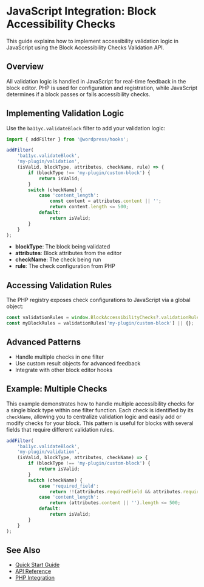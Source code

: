 # JavaScript Integration: Block Accessibility Checks

This guide explains how to implement accessibility validation logic in JavaScript using the Block Accessibility Checks Validation API.

## Overview

All validation logic is handled in JavaScript for real-time feedback in the block editor. PHP is used for configuration and registration, while JavaScript determines if a block passes or fails accessibility checks.

## Implementing Validation Logic

Use the `ba11yc.validateBlock` filter to add your validation logic:

```javascript
import { addFilter } from '@wordpress/hooks';

addFilter(
    'ba11yc.validateBlock',
    'my-plugin/validation',
    (isValid, blockType, attributes, checkName, rule) => {
        if (blockType !== 'my-plugin/custom-block') {
            return isValid;
        }
        switch (checkName) {
            case 'content_length':
                const content = attributes.content || '';
                return content.length <= 500;
            default:
                return isValid;
        }
    }
);
```

- **blockType**: The block being validated
- **attributes**: Block attributes from the editor
- **checkName**: The check being run
- **rule**: The check configuration from PHP

## Accessing Validation Rules

The PHP registry exposes check configurations to JavaScript via a global object:

```javascript
const validationRules = window.BlockAccessibilityChecks?.validationRules || {};
const myBlockRules = validationRules['my-plugin/custom-block'] || {};
```

## Advanced Patterns

- Handle multiple checks in one filter
- Use custom result objects for advanced feedback
- Integrate with other block editor hooks


## Example: Multiple Checks

This example demonstrates how to handle multiple accessibility checks for a single block type within one filter function. Each check is identified by its `checkName`, allowing you to centralize validation logic and easily add or modify checks for your block. This pattern is useful for blocks with several fields that require different validation rules.

```javascript
addFilter(
    'ba11yc.validateBlock',
    'my-plugin/validation',
    (isValid, blockType, attributes, checkName) => {
        if (blockType !== 'my-plugin/custom-block') {
            return isValid;
        }
        switch (checkName) {
            case 'required_field':
                return !!(attributes.requiredField && attributes.requiredField.trim());
            case 'content_length':
                return (attributes.content || '').length <= 500;
            default:
                return isValid;
        }
    }
);
```

## See Also
- [Quick Start Guide](./quick-start.md)
- [API Reference](./api-reference.md)
- [PHP Integration](./php-integration.md)
